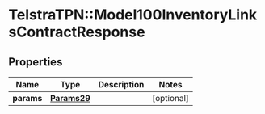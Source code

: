 # TelstraTPN::Model100InventoryLinksContractResponse

## Properties
Name | Type | Description | Notes
------------ | ------------- | ------------- | -------------
**params** | [**Params29**](Params29.md) |  | [optional] 


